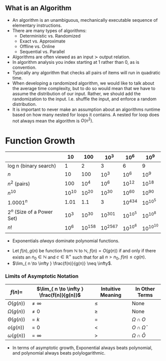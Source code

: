 ## What is an Algorithm
* An algorithm is an unambiguous, mechanically executable sequence of elementary instructions. 
* There are many types of algorithms: 
	* Deterministic vs. Randomized
	* Exact vs. Approximate
	* Offline vs. Online
	* Sequential vs. Parallel
* Algorithms are often viewed as an input $\succ$ output relation. 
* In algorithm analysis you index starting at 1 rather than 0, as is convention. 
* Typically any algorithm that checks all pairs of items will run in quadratic time. 
* When developing a randomized algorithm, we would like to talk about the average time complexity, but to do so would mean that we have to assume the distribution of our input. Rather, we should add the randomization to the input. I.e. shuffle the input, and enforce a random distribution.  
* It is important to never make an assumption about an algorithms runtime based on how many nested for loops it contains. A nested for loop does not always mean the algorithm is $O(n^2)$. 
# Function Growth
|         | 10| 100 | $10^3$ | $10^6$ | $10^9$ |
|---------|---|---|--|----|----|
|log n (binary search)| 1|2|3|6|9|
|$n$| 10|100|$10^3$|$10^6$|$10^9$|
|$n^2$ (pairs)| 100|$10^4$|$10^6$|$10^{12}$|$10^{18}$|
|$n^{10}$| $10^{10}$|$10^{20}$|$10^{30}$|$10^{60}$|$10^{90}$|
|$1.0001^n$|$1.01$|$1.1$|$3$|$10^{434}$|$10^{10^5}$|
|$2^n$ (Size of a Power Set)|$10^{3}$|$10^{30}$|$10^{301}$|$10^{10^5}$|$10^{10^8}$|
|$n!$|$10^{6}$|$10^{158}$|$10^{2567}$|$10^{10^6}$|$10^{10^{10}}$|

* Exponentials *always* dominate polynomial functions.
- Let $f(n), g(n)$ be function from $\mathbb{N}$ to $\mathbb{N}$, $f(n) = O(g(n))$ if and only if there exists an $n_{0} \in \mathbb{N}$ and $c \in \mathbb{R^+}$ such that for all $n > n_{0}, ~ f(n) \leq cg(n)$. 
- $\lim_{ n \to \infty } \frac{f(n)}{g(n)} \neq \infty$. 
### Limits of Asymptotic Notation
| $f(n)=$ |$\lim_{ n \to \infty } \frac{f(n)}{g(n)}$|Intuitive Meaning|In Other Terms|
|-----|-----|-----|------|
|$O(g(n))$|$\neq \infty$|$\leq$|None|
|$\Omega(g(n))$|$\neq 0$|$\geq$|None|
|$\Theta(g(n))$|$= k$|=|$\Omega \cap O$|
|$o(g(n))$|$=0$|<|$O \cap \bar{\Omega}$|
|$\omega(g(n))$|$= \infty$|>|$\Omega \cap \bar{O}$|

* In terms of asymptotic growth, Exponential always beats polynomial, and polynomial always beats polylogarithmic. 
 

















